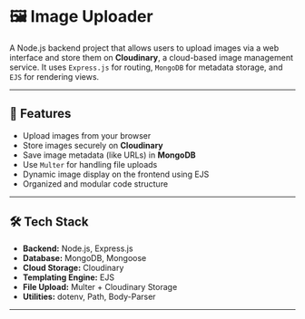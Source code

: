 # 🖼️ Image Uploader

A Node.js backend project that allows users to upload images via a web interface and store them on **Cloudinary**, a cloud-based image management service. It uses `Express.js` for routing, `MongoDB` for metadata storage, and `EJS` for rendering views.

---

## 🚀 Features

- Upload images from your browser
- Store images securely on **Cloudinary**
- Save image metadata (like URLs) in **MongoDB**
- Use `Multer` for handling file uploads
- Dynamic image display on the frontend using EJS
- Organized and modular code structure

---

## 🛠️ Tech Stack

- **Backend:** Node.js, Express.js
- **Database:** MongoDB, Mongoose
- **Cloud Storage:** Cloudinary
- **Templating Engine:** EJS
- **File Upload:** Multer + Cloudinary Storage
- **Utilities:** dotenv, Path, Body-Parser

---


